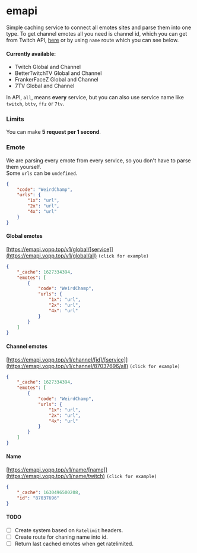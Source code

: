 # emapi

Simple caching service to connect all emotes sites and parse them into one type.
To get channel emotes all you need is channel id, which you can get from Twitch API, [here](https://s.kdy.ch/twitchid/) or by using `name` route which you can see below.  

#### Currently available:
* Twitch Global and Channel
* BetterTwitchTV Global and Channel
* FrankerFaceZ Global and Channel
* 7TV Global and Channel

In API, `all`, means **every** service, but you can also use service name like `twitch`, `bttv`, `ffz` or `7tv`.

### Limits
You can make **5 request per 1 second**.

### Emote
We are parsing every emote from every service, so you don't have to parse them yourself.  
Some `urls` can be `undefined`.

```json
{
    "code": "WeirdChamp",
    "urls": {
        "1x": "url",
        "2x": "url",
        "4x": "url"
    }
}
```

#### Global emotes
[https://emapi.vopp.top/v1/global/[service]](https://emapi.vopp.top/v1/global/all) `(click for example)`
```json
{
    "_cache": 1627334394,
    "emotes": [
        {
            "code": "WeirdChamp",
            "urls": {
                "1x": "url",
                "2x": "url",
                "4x": "url"
            }
        }
    ]
}
```

#### Channel emotes
[https://emapi.vopp.top/v1/channel/[id]/[service]](https://emapi.vopp.top/v1/channel/87037696/all) `(click for example)`
```json
{
    "_cache": 1627334394,
    "emotes": [
        {
            "code": "WeirdChamp",
            "urls": {
                "1x": "url",
                "2x": "url",
                "4x": "url"
            }
        }
    ]
}
```

#### Name
[https://emapi.vopp.top/v1/name/[name]](https://emapi.vopp.top/v1/name/twitch) `(click for example)`
```json
{
    "_cache": 1630496500208,
    "id": "87037696"
}
```

#### TODO
- [ ] Create system based on `Ratelimit` headers.
- [ ] Create route for chaning name into id.
- [ ] Return last cached emotes when get ratelimited.